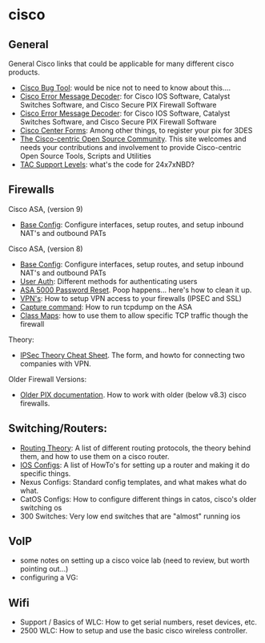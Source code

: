 # cisco

## General
General Cisco links that could be applicable for many different cisco products.
- [Cisco Bug Tool](http://www.cisco.com/cgi-bin/Support/Bugtool/home.pl): would be nice not to need to know about this....
- [Cisco Error Message Decoder](http://www.cisco.com/cgi-bin/Support/Errordecoder/home.pl): for Cisco IOS Software, Catalyst Switches Software, and Cisco Secure PIX Firewall Software
- [Cisco Error Message Decoder](http://www.cisco.com/cgi-bin/Support/Errordecoder/home.pl): for Cisco IOS Software, Catalyst Switches Software, and Cisco Secure PIX Firewall Software
- [Cisco Center Forms](http://www.cisco.com/cgi-bin/Software/FormManager/formgenerator.pl): Among other things, to register your pix for 3DES
- [The Cisco-centric Open Source Community](http://cosi-nms.sourceforge.net/). This site welcomes and needs your contributions and involvement to provide Cisco-centric Open Source Tools, Scripts and Utilities
- [TAC Support Levels](tac-support-levels.md): what's the code for 24x7xNBD? 

## Firewalls
Cisco ASA, (version 9)
- [Base Config](base-config-asa-v9.md): Configure interfaces, setup routes, and setup inbound NAT's and outbound PATs

Cisco ASA, (version 8)
- [Base Config](asa8-baseConfig.md):  Configure interfaces, setup routes, and setup inbound NAT's and outbound PATs
- [User Auth](user-auth.md): Different methods for authenticating users
- [ASA 5000 Password Reset](asa-5000-password-reset.md). Poop happens... here's how to clean it up. 
- [VPN's](setting-up-vpns-on-v-8-3-pixes.md):  How to setup VPN access to your firewalls (IPSEC and SSL)
- [Capture command](capture-command.md):  How to run tcpdump on the ASA
- [Class Maps](class-maps.md): how to use them to allow specific TCP traffic though the firewall

Theory: 
- [IPSec Theory Cheat Sheet](../Eth-IP/layer3/ipsec-theroy.md).  The form, and howto for connecting two companies with VPN.

Older Firewall Versions: 
- [Older PIX documentation](older-pix-documentation.md).  How to work with older (below v8.3) cisco firewalls.  

## Switching/Routers:
- [Routing Theory](../Eth-IP/layer3/routing-theory.md): A list of different routing protocols, the theory behind them, and how to use them on a cisco router.
- [IOS Configs](ios-configs.md): A list of HowTo's for setting up a router and making it do specific things.  
- Nexus Configs: Standard config templates, and what makes what do what.
- CatOS Configs: How to configure different things in catos, cisco's older switching os
- 300 Switches: Very low end switches that are "almost" running ios

## VoIP
- some notes on setting up a cisco voice lab (need to review, but worth pointing out...)
- configuring a VG:

## Wifi
- Support / Basics of WLC: How to get serial numbers, reset devices, etc. 
- 2500 WLC: How to setup and use the basic cisco wireless controller. 
